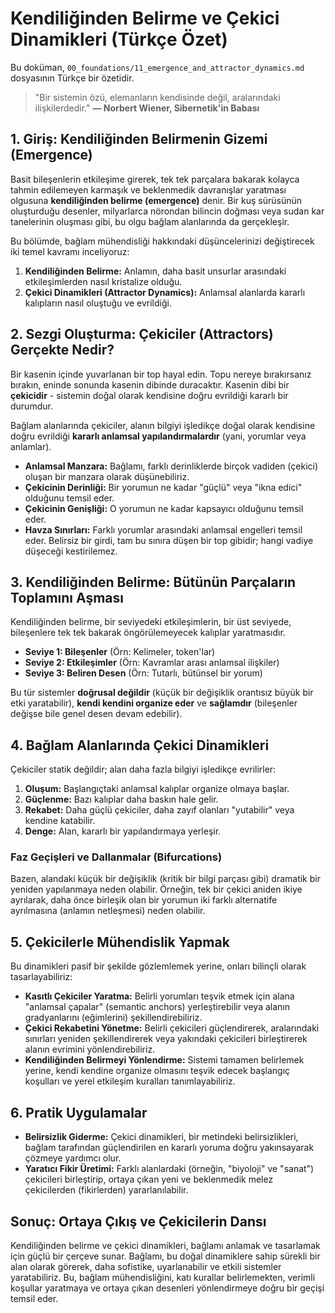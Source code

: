 # Kendiliğinden Belirme ve Çekici Dinamikleri (Türkçe Özet)

Bu doküman, `00_foundations/11_emergence_and_attractor_dynamics.md` dosyasının Türkçe bir özetidir.

> "Bir sistemin özü, elemanların kendisinde değil, aralarındaki ilişkilerdedir."
> **— Norbert Wiener, Sibernetik'in Babası**

## 1. Giriş: Kendiliğinden Belirmenin Gizemi (Emergence)

Basit bileşenlerin etkileşime girerek, tek tek parçalara bakarak kolayca tahmin edilemeyen karmaşık ve beklenmedik davranışlar yaratması olgusuna **kendiliğinden belirme (emergence)** denir. Bir kuş sürüsünün oluşturduğu desenler, milyarlarca nörondan bilincin doğması veya sudan kar tanelerinin oluşması gibi, bu olgu bağlam alanlarında da gerçekleşir.

Bu bölümde, bağlam mühendisliği hakkındaki düşüncelerinizi değiştirecek iki temel kavramı inceliyoruz:

1.  **Kendiliğinden Belirme:** Anlamın, daha basit unsurlar arasındaki etkileşimlerden nasıl kristalize olduğu.
2.  **Çekici Dinamikleri (Attractor Dynamics):** Anlamsal alanlarda kararlı kalıpların nasıl oluştuğu ve evrildiği.

## 2. Sezgi Oluşturma: Çekiciler (Attractors) Gerçekte Nedir?

Bir kasenin içinde yuvarlanan bir top hayal edin. Topu nereye bırakırsanız bırakın, eninde sonunda kasenin dibinde duracaktır. Kasenin dibi bir **çekicidir** - sistemin doğal olarak kendisine doğru evrildiği kararlı bir durumdur.

Bağlam alanlarında çekiciler, alanın bilgiyi işledikçe doğal olarak kendisine doğru evrildiği **kararlı anlamsal yapılandırmalardır** (yani, yorumlar veya anlamlar).

*   **Anlamsal Manzara:** Bağlamı, farklı derinliklerde birçok vadiden (çekici) oluşan bir manzara olarak düşünebiliriz.
*   **Çekicinin Derinliği:** Bir yorumun ne kadar "güçlü" veya "ikna edici" olduğunu temsil eder.
*   **Çekicinin Genişliği:** O yorumun ne kadar kapsayıcı olduğunu temsil eder.
*   **Havza Sınırları:** Farklı yorumlar arasındaki anlamsal engelleri temsil eder. Belirsiz bir girdi, tam bu sınıra düşen bir top gibidir; hangi vadiye düşeceği kestirilemez.

## 3. Kendiliğinden Belirme: Bütünün Parçaların Toplamını Aşması

Kendiliğinden belirme, bir seviyedeki etkileşimlerin, bir üst seviyede, bileşenlere tek tek bakarak öngörülemeyecek kalıplar yaratmasıdır.

*   **Seviye 1: Bileşenler** (Örn: Kelimeler, token'lar)
*   **Seviye 2: Etkileşimler** (Örn: Kavramlar arası anlamsal ilişkiler)
*   **Seviye 3: Beliren Desen** (Örn: Tutarlı, bütünsel bir yorum)

Bu tür sistemler **doğrusal değildir** (küçük bir değişiklik orantısız büyük bir etki yaratabilir), **kendi kendini organize eder** ve **sağlamdır** (bileşenler değişse bile genel desen devam edebilir).

## 4. Bağlam Alanlarında Çekici Dinamikleri

Çekiciler statik değildir; alan daha fazla bilgiyi işledikçe evrilirler:

1.  **Oluşum:** Başlangıçtaki anlamsal kalıplar organize olmaya başlar.
2.  **Güçlenme:** Bazı kalıplar daha baskın hale gelir.
3.  **Rekabet:** Daha güçlü çekiciler, daha zayıf olanları "yutabilir" veya kendine katabilir.
4.  **Denge:** Alan, kararlı bir yapılandırmaya yerleşir.

### Faz Geçişleri ve Dallanmalar (Bifurcations)

Bazen, alandaki küçük bir değişiklik (kritik bir bilgi parçası gibi) dramatik bir yeniden yapılanmaya neden olabilir. Örneğin, tek bir çekici aniden ikiye ayrılarak, daha önce birleşik olan bir yorumun iki farklı alternatife ayrılmasına (anlamın netleşmesi) neden olabilir.

## 5. Çekicilerle Mühendislik Yapmak

Bu dinamikleri pasif bir şekilde gözlemlemek yerine, onları bilinçli olarak tasarlayabiliriz:

*   **Kasıtlı Çekiciler Yaratma:** Belirli yorumları teşvik etmek için alana "anlamsal çapalar" (semantic anchors) yerleştirebilir veya alanın gradyanlarını (eğimlerini) şekillendirebiliriz.
*   **Çekici Rekabetini Yönetme:** Belirli çekicileri güçlendirerek, aralarındaki sınırları yeniden şekillendirerek veya yakındaki çekicileri birleştirerek alanın evrimini yönlendirebiliriz.
*   **Kendiliğinden Belirmeyi Yönlendirme:** Sistemi tamamen belirlemek yerine, kendi kendine organize olmasını teşvik edecek başlangıç koşulları ve yerel etkileşim kuralları tanımlayabiliriz.

## 6. Pratik Uygulamalar

*   **Belirsizlik Giderme:** Çekici dinamikleri, bir metindeki belirsizlikleri, bağlam tarafından güçlendirilen en kararlı yoruma doğru yakınsayarak çözmeye yardımcı olur.
*   **Yaratıcı Fikir Üretimi:** Farklı alanlardaki (örneğin, "biyoloji" ve "sanat") çekicileri birleştirip, ortaya çıkan yeni ve beklenmedik melez çekicilerden (fikirlerden) yararlanılabilir.

## Sonuç: Ortaya Çıkış ve Çekicilerin Dansı

Kendiliğinden belirme ve çekici dinamikleri, bağlamı anlamak ve tasarlamak için güçlü bir çerçeve sunar. Bağlamı, bu doğal dinamiklere sahip sürekli bir alan olarak görerek, daha sofistike, uyarlanabilir ve etkili sistemler yaratabiliriz. Bu, bağlam mühendisliğini, katı kurallar belirlemekten, verimli koşullar yaratmaya ve ortaya çıkan desenleri yönlendirmeye doğru bir geçişi temsil eder.
